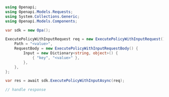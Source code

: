 <!-- Start SDK Example Usage [usage] -->
```csharp
using Openapi;
using Openapi.Models.Requests;
using System.Collections.Generic;
using Openapi.Models.Components;

var sdk = new Opa();

ExecutePolicyWithInputRequest req = new ExecutePolicyWithInputRequest() {
    Path = "<value>",
    RequestBody = new ExecutePolicyWithInputRequestBody() {
        Input = new Dictionary<string, object>() {
            { "key", "<value>" },
        },
    },
};

var res = await sdk.ExecutePolicyWithInputAsync(req);

// handle response
```
<!-- End SDK Example Usage [usage] -->